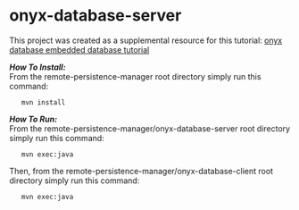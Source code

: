 # onyx-database-server

This project was created as a supplemental resource for this tutorial: [onyx database embedded database tutorial](http://onyxdevtools.com/learn/tutorials/1/remote-persistence-manager) 

***How To Install:*** <br />
From the remote-persistence-manager root directory simply run this command:

       mvn install       

***How To Run:*** <br />
From the remote-persistence-manager/onyx-database-server root directory simply run this command:

       mvn exec:java

Then, from the remote-persistence-manager/onyx-database-client root directory simply run this command:

       mvn exec:java
